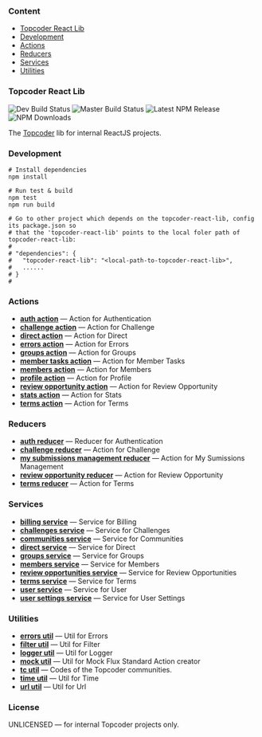 ### Content
- [Topcoder React Lib](#react_lib)
- [Development](#development)
- [Actions](#actions)
- [Reducers](#reducers)
- [Services](#services)
- [Utilities](#utilities)

### <a name="react_lib"> Topcoder React Lib
![Dev Build Status](https://img.shields.io/circleci/project/github/topcoder-platform/topcoder-react-lib/develop.svg?label=develop)
![Master Build Status](https://img.shields.io/circleci/project/github/topcoder-platform/topcoder-react-lib/master.svg?label=master)
![Latest NPM Release](https://img.shields.io/npm/v/topcoder-react-lib.svg)
![NPM Downloads](https://img.shields.io/npm/dm/topcoder-react-lib.svg)

The [Topcoder](https://www.topcoder.com) lib for internal ReactJS projects.

### <a name="development"> Development
```shell
# Install dependencies
npm install

# Run test & build
npm test
npm run build

# Go to other project which depends on the topcoder-react-lib, config its package.json so 
# that the 'topcoder-react-lib' points to the local foler path of topcoder-react-lib:
#
# "dependencies": {
#   "topcoder-react-lib": "<local-path-to-topcoder-react-lib>",
#   ......
# }
#
```

### <a name="actions"> Actions
- [**auth action**](docs/actions/auth-action.md) &mdash; Action for Authentication
- [**challenge action**](docs/actions/challenge-action.md) &mdash; Action for Challenge
- [**direct action**](docs/actions/direct-action.md) &mdash; Action for Direct
- [**errors action**](docs/actions/errors-action.md) &mdash; Action for Errors
- [**groups action**](docs/actions/groups-action.md) &mdash; Action for Groups
- [**member tasks action**](docs/actions/member-tasks-action.md) &mdash; Action for Member Tasks
- [**members action**](docs/actions/members-action.md) &mdash; Action for Members
- [**profile action**](docs/actions/profile-action.md) &mdash; Action for Profile
- [**review opportunity action**](docs/actions/reviewOpportunity-action.md) &mdash; Action for Review Opportunity
- [**stats action**](docs/actions/stats-action.md) &mdash; Action for Stats
- [**terms action**](docs/actions/terms-action.md) &mdash; Action for Terms

### <a name="reducers"> Reducers
- [**auth reducer**](docs/reducers/auth-reducer.md) &mdash; Reducer for Authentication
- [**challenge reducer**](docs/reducers/challenge-reducer.md) &mdash; Action for Challenge
- [**my submissions management reducer**](docs/reducers/my-submissions-management-reducer.md) &mdash; Action for My Sumissions Management
- [**review opportunity reducer**](docs/reducers/reviewOpportunity-reducer.md) &mdash; Action for Review Opportunity
- [**terms reducer**](docs/reducers/terms-reducer.md) &mdash; Action for Terms

### <a name="services"> Services
- [**billing service**](docs/services/billing-service.md) &mdash; Service for Billing
- [**challenges service**](docs/services/challenges-service.md) &mdash; Service for Challenges
- [**communities service**](docs/services/communities-service.md) &mdash; Service for Communities
- [**direct service**](docs/services/direct-service.md) &mdash; Service for Direct
- [**groups service**](docs/services/groups-service.md) &mdash; Service for Groups
- [**members service**](docs/services/members-service.md) &mdash; Service for Members
- [**review opportunities service**](docs/services/reviewOpportunities-service.md) &mdash; Service for Review Opportunities
- [**terms service**](docs/services/terms-service.md) &mdash; Service for Terms
- [**user service**](docs/services/user-service.md) &mdash; Service for User
- [**user settings service**](docs/services/user-settings-service.md) &mdash; Service for User Settings

### <a name="utilities"> Utilities
- [**errors util**](docs/utils/errors-util.md) &mdash; Util for Errors
- [**filter util**](docs/utils/filter-util.md) &mdash; Util for Filter
- [**logger util**](docs/utils/logger-util.md) &mdash; Util for Logger
- [**mock util**](docs/utils/mock-util.md) &mdash; Util for Mock Flux Standard Action creator
- [**tc util**](docs/utils/tc-util.md) &mdash; Codes of the Topcoder communities.
- [**time util**](docs/utils/time-util.md) &mdash; Util for Time
- [**url util**](docs/utils/url-util.md) &mdash; Util for Url


### License
UNLICENSED &mdash; for internal Topcoder projects only.
